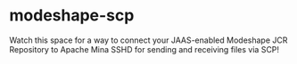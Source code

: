 modeshape-scp
=============

Watch this space for a way to connect your JAAS-enabled Modeshape JCR Repository to Apache Mina SSHD for sending and receiving files via SCP!

